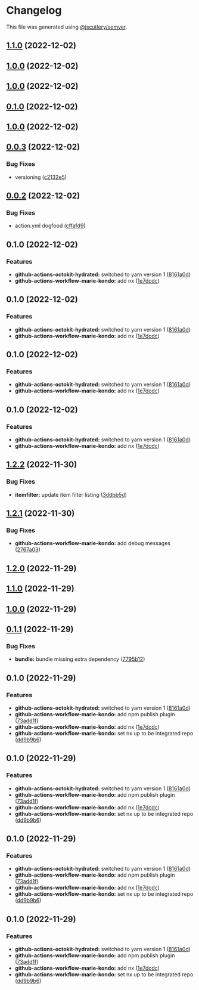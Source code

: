 # Changelog

This file was generated using [@jscutlery/semver](https://github.com/jscutlery/semver).

## [1.1.0](https://github.com-jamie-wearsafe/Broadshield/actions-toolkit/compare/github-actions-workflow-marie-kondo-1.0.0...github-actions-workflow-marie-kondo-1.1.0) (2022-12-02)

## [1.0.0](https://github.com-jamie-wearsafe/Broadshield/actions-toolkit/compare/github-actions-workflow-marie-kondo-0.0.3...github-actions-workflow-marie-kondo-1.0.0) (2022-12-02)

## [1.0.0](https://github.com-jamie-wearsafe/Broadshield/actions-toolkit/compare/github-actions-workflow-marie-kondo-0.0.3...github-actions-workflow-marie-kondo-1.0.0) (2022-12-02)

## [0.1.0](https://github.com-jamie-wearsafe/Broadshield/actions-toolkit/compare/github-actions-workflow-marie-kondo-0.0.3...github-actions-workflow-marie-kondo-0.1.0) (2022-12-02)

## [1.0.0](https://github.com-jamie-wearsafe/Broadshield/actions-toolkit/compare/github-actions-workflow-marie-kondo-0.0.3...github-actions-workflow-marie-kondo-1.0.0) (2022-12-02)

## [0.0.3](https://github.com-jamie-wearsafe/Broadshield/actions-toolkit/compare/github-actions-workflow-marie-kondo-0.0.2...github-actions-workflow-marie-kondo-0.0.3) (2022-12-02)


### Bug Fixes

* versioning ([c2132e5](https://github.com-jamie-wearsafe/Broadshield/actions-toolkit/commit/c2132e54946c4f09e49977bb90d18076d61fffd3))

## [0.0.2](https://github.com-jamie-wearsafe/Broadshield/actions-toolkit/compare/github-actions-workflow-marie-kondo-0.0.1...github-actions-workflow-marie-kondo-0.0.2) (2022-12-02)


### Bug Fixes

* action.yml dogfood ([cffafd9](https://github.com-jamie-wearsafe/Broadshield/actions-toolkit/commit/cffafd927503000d61b5d2e30ed2d9b20bc0408d))

## 0.1.0 (2022-12-02)


### Features

* **github-actions-octokit-hydrated:** switched to yarn version 1 ([8161a0d](https://github.com-jamie-wearsafe/Broadshield/actions-toolkit/commit/8161a0dbf40693e96dbfae80277c54ac3006d98d))
* **github-actions-workflow-marie-kondo:** add nx ([1e7dcdc](https://github.com-jamie-wearsafe/Broadshield/actions-toolkit/commit/1e7dcdc2eb8f750f8320081b6447216d931ca494))

## 0.1.0 (2022-12-02)


### Features

* **github-actions-octokit-hydrated:** switched to yarn version 1 ([8161a0d](https://github.com-jamie-wearsafe/Broadshield/actions-toolkit/commit/8161a0dbf40693e96dbfae80277c54ac3006d98d))
* **github-actions-workflow-marie-kondo:** add nx ([1e7dcdc](https://github.com-jamie-wearsafe/Broadshield/actions-toolkit/commit/1e7dcdc2eb8f750f8320081b6447216d931ca494))

## 0.1.0 (2022-12-02)


### Features

* **github-actions-octokit-hydrated:** switched to yarn version 1 ([8161a0d](https://github.com-jamie-wearsafe/Broadshield/actions-toolkit/commit/8161a0dbf40693e96dbfae80277c54ac3006d98d))
* **github-actions-workflow-marie-kondo:** add nx ([1e7dcdc](https://github.com-jamie-wearsafe/Broadshield/actions-toolkit/commit/1e7dcdc2eb8f750f8320081b6447216d931ca494))

## 0.1.0 (2022-12-02)


### Features

* **github-actions-octokit-hydrated:** switched to yarn version 1 ([8161a0d](https://github.com-jamie-wearsafe/Broadshield/actions-toolkit/commit/8161a0dbf40693e96dbfae80277c54ac3006d98d))
* **github-actions-workflow-marie-kondo:** add nx ([1e7dcdc](https://github.com-jamie-wearsafe/Broadshield/actions-toolkit/commit/1e7dcdc2eb8f750f8320081b6447216d931ca494))

## [1.2.2](https://github.com-jamie-wearsafe/Broadshield/actions-toolkit/compare/github-actions-workflow-marie-kondo-1.2.1...github-actions-workflow-marie-kondo-1.2.2) (2022-11-30)


### Bug Fixes

* **itemfilter:** update item filter listing ([3ddbb5d](https://github.com-jamie-wearsafe/Broadshield/actions-toolkit/commit/3ddbb5da7071cac72ca059d6e3d9b6411b545b33))

## [1.2.1](https://github.com-jamie-wearsafe/Broadshield/actions-toolkit/compare/github-actions-workflow-marie-kondo-1.2.0...github-actions-workflow-marie-kondo-1.2.1) (2022-11-30)


### Bug Fixes

* **github-actions-workflow-marie-kondo:** add debug messages ([2767a03](https://github.com-jamie-wearsafe/Broadshield/actions-toolkit/commit/2767a030a5ca3e5fa534c8b07549cf969909c836))

## [1.2.0](https://github.com-jamie-wearsafe/Broadshield/actions-toolkit/compare/github-actions-workflow-marie-kondo-1.1.0...github-actions-workflow-marie-kondo-1.2.0) (2022-11-29)

## [1.1.0](https://github.com-jamie-wearsafe/Broadshield/actions-toolkit/compare/github-actions-workflow-marie-kondo-1.0.0...github-actions-workflow-marie-kondo-1.1.0) (2022-11-29)

## [1.0.0](https://github.com-jamie-wearsafe/Broadshield/actions-toolkit/compare/github-actions-workflow-marie-kondo-0.1.1...github-actions-workflow-marie-kondo-1.0.0) (2022-11-29)

## [0.1.1](https://github.com-jamie-wearsafe/Broadshield/actions-toolkit/compare/github-actions-workflow-marie-kondo-0.1.0...github-actions-workflow-marie-kondo-0.1.1) (2022-11-29)


### Bug Fixes

* **bundle:** bundle missing extra dependency ([7795b12](https://github.com-jamie-wearsafe/Broadshield/actions-toolkit/commit/7795b126e7917706da6202e32baf319b7b52fc26))

## 0.1.0 (2022-11-29)


### Features

* **github-actions-octokit-hydrated:** switched to yarn version 1 ([8161a0d](https://github.com-jamie-wearsafe/Broadshield/actions-toolkit/commit/8161a0dbf40693e96dbfae80277c54ac3006d98d))
* **github-actions-workflow-marie-kondo:** add npm publish plugin ([73add1f](https://github.com-jamie-wearsafe/Broadshield/actions-toolkit/commit/73add1f4a2e4bf0ce4ee3459419e30065dc3ef88))
* **github-actions-workflow-marie-kondo:** add nx ([1e7dcdc](https://github.com-jamie-wearsafe/Broadshield/actions-toolkit/commit/1e7dcdc2eb8f750f8320081b6447216d931ca494))
* **github-actions-workflow-marie-kondo:** set nx up to be integrated repo ([dd9b9b6](https://github.com-jamie-wearsafe/Broadshield/actions-toolkit/commit/dd9b9b6d907d1eb14e33447d8972934ca97104dd))

## 0.1.0 (2022-11-29)


### Features

* **github-actions-octokit-hydrated:** switched to yarn version 1 ([8161a0d](https://github.com-jamie-wearsafe/Broadshield/actions-toolkit/commit/8161a0dbf40693e96dbfae80277c54ac3006d98d))
* **github-actions-workflow-marie-kondo:** add npm publish plugin ([73add1f](https://github.com-jamie-wearsafe/Broadshield/actions-toolkit/commit/73add1f4a2e4bf0ce4ee3459419e30065dc3ef88))
* **github-actions-workflow-marie-kondo:** add nx ([1e7dcdc](https://github.com-jamie-wearsafe/Broadshield/actions-toolkit/commit/1e7dcdc2eb8f750f8320081b6447216d931ca494))
* **github-actions-workflow-marie-kondo:** set nx up to be integrated repo ([dd9b9b6](https://github.com-jamie-wearsafe/Broadshield/actions-toolkit/commit/dd9b9b6d907d1eb14e33447d8972934ca97104dd))

## 0.1.0 (2022-11-29)


### Features

* **github-actions-octokit-hydrated:** switched to yarn version 1 ([8161a0d](https://github.com-jamie-wearsafe/Broadshield/actions-toolkit/commit/8161a0dbf40693e96dbfae80277c54ac3006d98d))
* **github-actions-workflow-marie-kondo:** add npm publish plugin ([73add1f](https://github.com-jamie-wearsafe/Broadshield/actions-toolkit/commit/73add1f4a2e4bf0ce4ee3459419e30065dc3ef88))
* **github-actions-workflow-marie-kondo:** add nx ([1e7dcdc](https://github.com-jamie-wearsafe/Broadshield/actions-toolkit/commit/1e7dcdc2eb8f750f8320081b6447216d931ca494))
* **github-actions-workflow-marie-kondo:** set nx up to be integrated repo ([dd9b9b6](https://github.com-jamie-wearsafe/Broadshield/actions-toolkit/commit/dd9b9b6d907d1eb14e33447d8972934ca97104dd))

## 0.1.0 (2022-11-29)


### Features

* **github-actions-octokit-hydrated:** switched to yarn version 1 ([8161a0d](https://github.com-jamie-wearsafe/Broadshield/actions-toolkit/commit/8161a0dbf40693e96dbfae80277c54ac3006d98d))
* **github-actions-workflow-marie-kondo:** add npm publish plugin ([73add1f](https://github.com-jamie-wearsafe/Broadshield/actions-toolkit/commit/73add1f4a2e4bf0ce4ee3459419e30065dc3ef88))
* **github-actions-workflow-marie-kondo:** add nx ([1e7dcdc](https://github.com-jamie-wearsafe/Broadshield/actions-toolkit/commit/1e7dcdc2eb8f750f8320081b6447216d931ca494))
* **github-actions-workflow-marie-kondo:** set nx up to be integrated repo ([dd9b9b6](https://github.com-jamie-wearsafe/Broadshield/actions-toolkit/commit/dd9b9b6d907d1eb14e33447d8972934ca97104dd))
